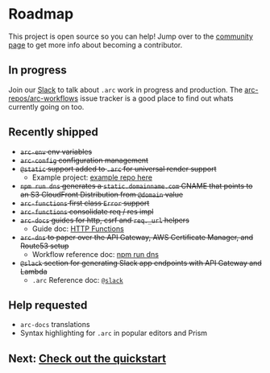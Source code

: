 # Roadmap

This project is open source so you can help! Jump over to the [community page](/intro/community) to get more info about becoming a contributor.

## In progress

Join our [Slack](https://join.slack.com/t/architecture-as-text/shared_invite/MjE2MzU4Nzg0NTY1LTE1MDA2NzgyMzYtODE2NzRkOGRmYw) to talk about `.arc` work in progress and production. The [arc-repos/arc-workflows](https://github.com/arc-repos/arc-workflows/issues) issue tracker is a good place to find out whats currently going on too.


## Recently shipped

- <strike>`arc-env` env variables</strike>
- <strike>`arc-config` configuration management</strike>
- <strike>`@static` support added to `.arc` for universal render support</strike>
  - Example project: [example repo here](https://github.com/brianleroux/arc-example-serverlessside-render-react)
- <strike>`npm run dns` generates a `static.domainname.com` CNAME that points to an S3 CloudFront Distribution from `@domain` value </strike>
- <strike>`arc-functions` first class `Error` support</strike>
- <strike>`arc-functions` consolidate req / res impl</strike>
- <strike>`arc-docs` guides for http, csrf and `req._url` helpers</strike>
  - Guide doc: [HTTP Functions](/guides/http)
- <strike>`arc-dns` to paper over the API Gateway, AWS Certificate Manager, and Route53 setup</strike>
  - Workflow reference doc: [npm run dns](/reference/arc-dns) 
- <strike>`@slack` section for generating Slack app endpoints with API Gateway and Lambda</strike> 
  - `.arc` Reference doc: [`@slack`](/reference/slack)

## Help requested

- `arc-docs` translations
- Syntax highlighting for `.arc` in popular editors and Prism

## Next: [Check out the quickstart](/quickstart)
